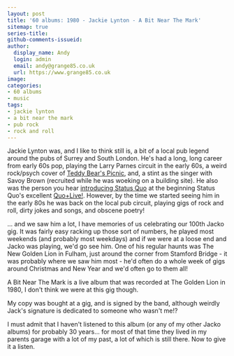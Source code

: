 ```yaml
---
layout: post
title: '60 albums: 1980 - Jackie Lynton - A Bit Near The Mark'
sitemap: true
series-title:
github-comments-issueid:
author:
  display_name: Andy
  login: admin
  email: andy@grange85.co.uk
  url: https://www.grange85.co.uk
image:
categories:
- 60 albums
- music
tags:
- jackie lynton
- a bit near the mark
- pub rock
- rock and roll
---
```

Jackie Lynton was, and I like to think still is, a bit of a local pub legend around the pubs of Surrey and South London. He's had a long, long career from early 60s pop, playing the Larry Parnes circuit in the early 60s, a weird rock/psych cover of [Teddy Bear's Picnic](https://www.youtube.com/watch?v=OxU2AKoKrok), and, a stint as the singer with Savoy Brown (recruited while he was woeking on a building site). He also was the person you hear [introducing Status Quo](https://www.youtube.com/watch?v=dfjygEXVOCg) at the beginning Status Quo's excellent [Quo+Live!](https://en.wikipedia.org/wiki/Live!_(Status_Quo_album)). However, by the time we started seeing him in the early 80s he was back on the local pub circuit, playing gigs of rock and roll, dirty jokes and songs, and obscene poetry!

... and we saw him a lot, I have memories of us celebrating our 100th Jacko gig. It was fairly easy racking up those sort of numbers, he played most weekends (and probably most weekdays) and if we were at a loose end and Jacko was playing, we'd go see him. One of his regular haunts was The New Golden Lion in Fulham, just around the corner from Stamford Bridge - it was probably where we saw him most - he'd often do a whole week of gigs around Christmas and New Year and we'd often go to them all!

A Bit Near The Mark is a live album that was recorded at The Golden Lion in 1980, I don't think we were at this gig though.

My copy was bought at a gig, and is signed by the band, although weirdly Jack's signature is dedicated to someone who wasn't me!?

I must admit that I haven't listened to this album (or any of my other Jacko albums) for probably 30 years... for most of that time they lived in my parents garage with a lot of my past, a lot of which is still there. Now to give it a listen.
